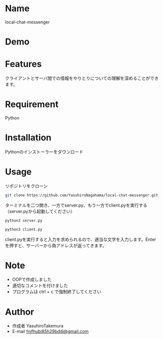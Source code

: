 # Name
local-chat-messenger

# Demo

# Features
クライアントとサーバ間での情報をやりとりについての理解を深めることができます。

# Requirement
Python

# Installation
Pythonのインストーラーをダウンロード

# Usage

リポジトリをクローン
```bash
git clone https://github.com/YasuhiroNagahama/local-chat-messenger.git
```

ターミナルを二つ開き、一方でserver.py、もう一方でclient.pyを実行する（server.pyから起動してください）
```tirminal:server.py
python3 server.py
```
```tirminal:client.py
python3 client.py
```

client.pyを実行すると入力を求められるので、適当な文字を入力します。Enterを押すと、サーバーから偽アドレスが返ってきます。

# Note

- OOPで作成しました
- 適切なコメントを付けました
- プログラムは ctrl + c で強制終了してください

# Author

* 作成者
YasuhiroTakemura
* E-mail
fnifhubi85h29bddi@gmail.com
